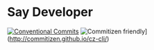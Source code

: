 # Say Developer

[![Conventional Commits](https://img.shields.io/badge/Conventional%20Commits-1.0.0-%23FE5196?logo=conventionalcommits&logoColor=white)](https://conventionalcommits.org)
![Commitizen friendly](https://img.shields.io/badge/commitizen-friendly-brightgreen.svg)](<http://commitizen.github.io/cz-cli/>)
